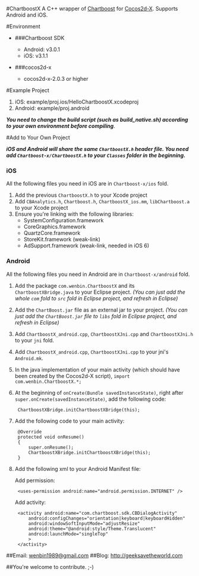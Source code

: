 #ChartboostX
A C++ wrapper of [Chartboost](https://chartboost.com) for [Cocos2d-X](https://github.com/cocos2d/cocos2d-x). Supports Android and iOS.

#Environment

* ###Chartboost SDK
	* Android: v3.0.1
	* iOS: v3.1.1

* ###cocos2d-x
	* cocos2d-x-2.0.3 or higher

#Example Project
1. iOS: example/proj.ios/HelloChartboostX.xcodeproj
2. Android: example/proj.android

***You need to change the build script (such as build_native.sh) according to your own environment before compiling***.

#Add to Your Own Project

***iOS and Android will share the same `ChartboostX.h` header file. You need add `Chartboost-x/ChartboostX.h` to your `Classes` folder in the beginning.***

### iOS

All the following files you need in iOS are in `Chartboost-x/ios` fold.

1. Add the previous `ChartboostX.h` to your Xcode project
2. Add `CBAnalytics.h`, `Chartboost.h`, `ChartboostX_ios.mm`, `libChartboost.a` to your Xcode project
3. Ensure you're linking with the following libraries:
	* SystemConfiguration.framework
	* CoreGraphics.framework
	* QuartzCore.framework
	* StoreKit.framework (weak-link)
	* AdSupport.framework (weak-link, needed in iOS 6)

### Android

All the following files you need in Android are in `Chartboost-x/android` fold.

1. Add the package `com.wenbin.ChartboostX` and its `ChartboostXBridge.java` to your Eclipse project.
*(You can just add the whole `com` fold to `src` fold in Eclipse project, and refresh in Eclipse)*
2. Add the `ChartBoost.jar` file as an external jar to your project.
*(You can just add the `ChartBoost.jar` file to `libs` fold in Eclipse project, and refresh in Eclipse)*
3. Add `ChartboostX_android.cpp`, `ChartboostXJni.cpp` and `ChartboostXJni.h` to your `jni` fold.
4. Add `ChartboostX_android.cpp`, `ChartboostXJni.cpp` to your jni's `Android.mk`.
5. In the java implementation of your main activity (which should have been created by the Cocos2d-X script), `import com.wenbin.ChartboostX.*;`
6. At the beginning of `onCreate(Bundle savedInstanceState)`, right after `super.onCreate(savedInstanceState)`, add the following code:

		ChartboostXBridge.initChartboostXBridge(this);

7. Add the following code to your main activity:

		@Override 
		protected void onResume()
		{
			super.onResume();
			ChartboostXBridge.initChartboostXBridge(this);
		}

8. Add the following xml to your Android Manifest file:

	Add permission:

		<uses-permission android:name="android.permission.INTERNET" />

	Add activity:
	
		<activity android:name="com.chartboost.sdk.CBDialogActivity"
			android:configChanges="orientation|keyboard|keyboardHidden"
			android:windowSoftInputMode="adjustResize"
			android:theme="@android:style/Theme.Translucent"
			android:launchMode="singleTop" 
			>
		</activity>

##Email: <wenbin1989@gmail.com>
##Blog: <http://geeksavetheworld.com>

##You're welcome to contribute. ;-)
